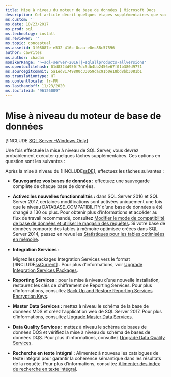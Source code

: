 ```yaml
---
title: Mise à niveau du moteur de base de données | Microsoft Docs
description: Cet article décrit quelques étapes supplémentaires que vous devrez peut-être effectuer une fois la mise à niveau du Moteur de base de données de SQL Server terminée.
ms.custom: ''
ms.date: 10/23/2017
ms.prod: sql
ms.technology: install
ms.reviewer: ''
ms.topic: conceptual
ms.assetid: 3f08087e-e532-416c-8caa-e0ec88c57596
author: cawrites
ms.author: chadam
monikerRange: '>=sql-server-2016||=sqlallproducts-allversions'
ms.openlocfilehash: 01d8324d950f7dc5db4bb2456e67f01b380d9771
ms.sourcegitcommit: 5a1ed81749800c33059dac91b0e18bd8bb3081b1
ms.translationtype: HT
ms.contentlocale: fr-FR
ms.lasthandoff: 11/23/2020
ms.locfileid: "96126009"
---
```

# <a name="complete-the-database-engine-upgrade"></a>Mise à niveau du moteur de base de données

[!INCLUDE [SQL Server -Windows Only](../../includes/applies-to-version/sql-windows-only.md)]

Une fois effectuée la mise à niveau de SQL Server, vous devrez probablement exécuter quelques tâches supplémentaires. Ces options en question sont les suivantes :  
  
Après la mise à niveau du [!INCLUDE[ssDE](../../includes/ssde-md.md)], effectuez les tâches suivantes :  
  
- **Sauvegardez vos bases de données :** effectuez une sauvegarde complète de chaque base de données.  

- **Activez les nouvelles fonctionnalités :** dans SQL Server 2016 et SQL Server 2017, certaines modifications sont activées uniquement une fois que le niveau DATABASE_COMPATIBILITY d’une base de données a été changé à 130 ou plus.  Pour obtenir plus d’informations et accéder au flux de travail recommandé, consultez [Modifier le mode de compatibilité de base de données et utiliser le magasin des requêtes](../../database-engine/install-windows/change-the-database-compatibility-mode-and-use-the-query-store.md). Si votre base de données comporte des tables à mémoire optimisée créées dans SQL Server 2014, passez en revue les [Statistiques pour les tables optimisées en mémoire](../../relational-databases/in-memory-oltp/statistics-for-memory-optimized-tables.md).
  
- **Integration Services :**  
  
     Migrez les packages Integration Services vers le format [!INCLUDE[ssCurrent](../../includes/sscurrent-md.md)] . Pour plus d’informations, voir [Upgrade Integration Services Packages](../../integration-services/install-windows/upgrade-integration-services-packages.md).  
  
- **Reporting Services :** pour la mise à niveau d’une nouvelle installation, restaurez les clés de chiffrement de Reporting Services. Pour plus d’informations, consultez [Back Up and Restore Reporting Services Encryption Keys](../../reporting-services/install-windows/ssrs-encryption-keys-back-up-and-restore-encryption-keys.md).  
  
- **Master Data Services :**  mettez à niveau le schéma de la base de données MDS et créez l’application web de SQL Server 2017. Pour plus d’informations, consultez [Upgrade Master Data Services](../../database-engine/install-windows/upgrade-master-data-services.md).  
  
- **Data Quality Services :** mettez à niveau le schéma de bases de données DQS et vérifiez la mise à niveau du schéma de bases de données DQS. Pour plus d’informations, consultez [Upgrade Data Quality Services](../../database-engine/install-windows/upgrade-data-quality-services.md).  
  
- **Recherche en texte intégral :** Alimentez à nouveau les catalogues de texte intégral pour garantir la cohérence sémantique dans les résultats de la requête. Pour plus d’informations, consultez [Alimenter des index de recherche en texte intégral](../../relational-databases/search/populate-full-text-indexes.md).  
  
